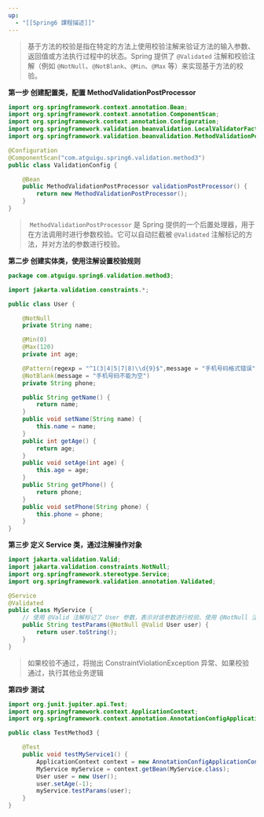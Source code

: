 ```yaml
---
up:
  - "[[Spring6 課程描述]]"
---
```

> 基于方法的校验是指在特定的方法上使用校验注解来验证方法的输入参数、返回值或方法执行过程中的状态。Spring 提供了 `@Validated` 注解和校验注解（例如 `@NotNull`、`@NotBlank`、`@Min`、`@Max` 等）来实现基于方法的校验。

**第一步 创建配置类，配置 MethodValidationPostProcessor**

```java
import org.springframework.context.annotation.Bean;
import org.springframework.context.annotation.ComponentScan;
import org.springframework.context.annotation.Configuration;
import org.springframework.validation.beanvalidation.LocalValidatorFactoryBean;
import org.springframework.validation.beanvalidation.MethodValidationPostProcessor;

@Configuration
@ComponentScan("com.atguigu.spring6.validation.method3")
public class ValidationConfig {

    @Bean
    public MethodValidationPostProcessor validationPostProcessor() {
        return new MethodValidationPostProcessor();
    }
}
```

> ​ `MethodValidationPostProcessor` 是 Spring 提供的一个后置处理器，用于在方法调用时进行参数校验。它可以自动拦截被 `@Validated` 注解标记的方法，并对方法的参数进行校验。

**第二步 创建实体类，使用注解设置校验规则**

```java
package com.atguigu.spring6.validation.method3;

import jakarta.validation.constraints.*;

public class User {

    @NotNull
    private String name;

    @Min(0)
    @Max(120)
    private int age;

    @Pattern(regexp = "^1(3|4|5|7|8)\\d{9}$",message = "手机号码格式错误")
    @NotBlank(message = "手机号码不能为空")
    private String phone;

    public String getName() {
        return name;
    }
    public void setName(String name) {
        this.name = name;
    }
    public int getAge() {
        return age;
    }
    public void setAge(int age) {
        this.age = age;
    }
    public String getPhone() {
        return phone;
    }
    public void setPhone(String phone) {
        this.phone = phone;
    }
}
```

**第三步 定义 Service 类，通过注解操作对象**

```java
import jakarta.validation.Valid;
import jakarta.validation.constraints.NotNull;
import org.springframework.stereotype.Service;
import org.springframework.validation.annotation.Validated;

@Service
@Validated
public class MyService {
	// 使用 @Valid 注解标记了 User 参数，表示对该参数进行校验、使用 @NotNull 注解标记了 User 参数，表示该参数不能为空。
    public String testParams(@NotNull @Valid User user) {
        return user.toString();
    }
}
```

> 如果校验不通过，将抛出 ConstraintViolationException 异常、如果校验通过，执行其他业务逻辑

**第四步 测试**

```java
import org.junit.jupiter.api.Test;
import org.springframework.context.ApplicationContext;
import org.springframework.context.annotation.AnnotationConfigApplicationContext;

public class TestMethod3 {

    @Test
    public void testMyService1() {
        ApplicationContext context = new AnnotationConfigApplicationContext(ValidationConfig.class);
        MyService myService = context.getBean(MyService.class);
        User user = new User();
        user.setAge(-1);
        myService.testParams(user);
    }
}
```